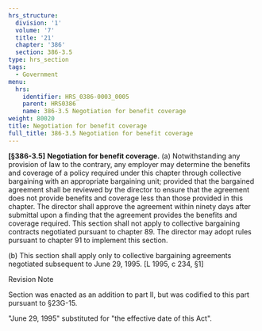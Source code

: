 ```yaml
---
hrs_structure:
  division: '1'
  volume: '7'
  title: '21'
  chapter: '386'
  section: 386-3.5
type: hrs_section
tags:
  - Government
menu:
  hrs:
    identifier: HRS_0386-0003_0005
    parent: HRS0386
    name: 386-3.5 Negotiation for benefit coverage
weight: 80020
title: Negotiation for benefit coverage
full_title: 386-3.5 Negotiation for benefit coverage
---
```

**[§386-3.5]** **Negotiation for benefit coverage.** (a) Notwithstanding any provision of law to the contrary, any employer may determine the benefits and coverage of a policy required under this chapter through collective bargaining with an appropriate bargaining unit; provided that the bargained agreement shall be reviewed by the director to ensure that the agreement does not provide benefits and coverage less than those provided in this chapter. The director shall approve the agreement within ninety days after submittal upon a finding that the agreement provides the benefits and coverage required. This section shall not apply to collective bargaining contracts negotiated pursuant to chapter 89\. The director may adopt rules pursuant to chapter 91 to implement this section.

(b) This section shall apply only to collective bargaining agreements negotiated subsequent to June 29, 1995\. [L 1995, c 234, §1]

Revision Note

Section was enacted as an addition to part II, but was codified to this part pursuant to §23G-15.

"June 29, 1995" substituted for "the effective date of this Act".